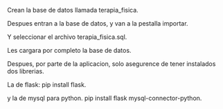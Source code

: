 Crean la base de datos llamada terapia_fisica.

Despues entran a la base de datos, y van a la pestalla importar.

Y seleccionar el archivo terapia_fisica.sql.

Les cargara por completo la base de datos.

Despues, por parte de la aplicacion, solo asegurence de tener instalados dos librerias.

La de flask:
pip install flask.

y la de mysql para python.
pip install flask mysql-connector-python.
